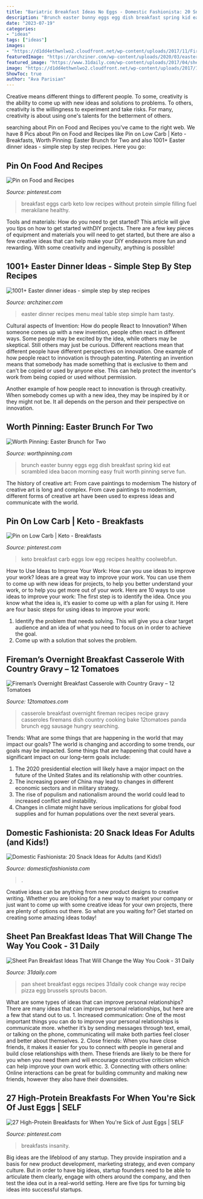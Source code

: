```yaml
---
title: "Bariatric Breakfast Ideas No Eggs - Domestic Fashionista: 20 Snack Ideas For Adults (and Kids!)"
description: "Brunch easter bunny eggs egg dish breakfast spring kid eat scrambled idea bacon morning easy fruit worth pinning serve fun"
date: "2023-07-19"
categories:
- "ideas"
tags: ["ideas"]
images:
- "https://d1dd4ethwnlwo2.cloudfront.net/wp-content/uploads/2017/11/Firemans-Breakfast-Casserole-2.jpg"
featuredImage: "https://archziner.com/wp-content/uploads/2020/03/easter-meal-ideas-three-white-plates-filled-with-cucumber-salmon-panzanella-forks-on-the-side-placed-on-wooden-table.jpg"
featured_image: "https://www.31daily.com/wp-content/uploads/2017/04/sheet-pan-breakfast-pizza-2-of-10.jpg"
image: "https://d1dd4ethwnlwo2.cloudfront.net/wp-content/uploads/2017/11/Firemans-Breakfast-Casserole-2.jpg"
ShowToc: true
author: "Ava Parisian"
---
```



Creative means different things to different people. To some, creativity is the ability to come up with new ideas and solutions to problems. To others, creativity is the willingness to experiment and take risks. For many, creativity is about using one's talents for the betterment of others.

	

		
searching about Pin on Food and Recipes you've came to the right web. We have 8 Pics about Pin on Food and Recipes like Pin on Low Carb | Keto - Breakfasts, Worth Pinning: Easter Brunch for Two and also 1001+ Easter dinner ideas - simple step by step recipes. Here you go:
		
    
## Pin On Food And Recipes

<img loading=lazy src="https://i.pinimg.com/736x/97/f0/56/97f05661174390b671827dfc322507f8.jpg" onerror="this.onerror=null;this.src='https://tse3.mm.bing.net/th?id=OIP.Pum1cQiCzHhrdA0abvSkVQHaLH&amp;pid=15.1';" alt="Pin on Food and Recipes">

_Source: pinterest.com_

>breakfast eggs carb keto low recipes without protein simple filling fuel merakilane healthy. 

	

Tools and materials: How do you need to get started?
This article will give you tips on how to get started withDIY projects. There are a few key pieces of equipment and materials you will need to get started, but there are also a few creative ideas that can help make your DIY endeavors more fun and rewarding. With some creativity and ingenuity, anything is possible!

    
## 1001+ Easter Dinner Ideas - Simple Step By Step Recipes

<img loading=lazy src="https://archziner.com/wp-content/uploads/2020/03/easter-meal-ideas-three-white-plates-filled-with-cucumber-salmon-panzanella-forks-on-the-side-placed-on-wooden-table.jpg" onerror="this.onerror=null;this.src='https://tse3.mm.bing.net/th?id=OIP._Ku5n3o3PY_nhwI2o-XgSQHaLH&amp;pid=15.1';" alt="1001+ Easter dinner ideas - simple step by step recipes">

_Source: archziner.com_

>easter dinner recipes menu meal table step simple ham tasty. 

	

Cultural aspects of Invention: How do people React to Innovation?
When someone comes up with a new invention, people often react in different ways. Some people may be excited by the idea, while others may be skeptical. Still others may just be curious. Different reactions mean that different people have different perspectives on innovation. 
One example of how people react to innovation is through patenting. Patenting an invention means that somebody has made something that is exclusive to them and can't be copied or used by anyone else. This can help protect the inventor's work from being copied or used without permission. 

Another example of how people react to innovation is through creativity. When somebody comes up with a new idea, they may be inspired by it or they might not be. It all depends on the person and their perspective on innovation.

    
## Worth Pinning: Easter Brunch For Two

<img loading=lazy src="http://4.bp.blogspot.com/-TpspHfmKek4/UU4ppfOCaLI/AAAAAAAATyQ/YpfqZpt0JiA/s1600/Bunny+Egg+Dish.jpg" onerror="this.onerror=null;this.src='https://tse3.mm.bing.net/th?id=OIP.qKOH0as7m_tM3OP4sVm8hQHaLH&amp;pid=15.1';" alt="Worth Pinning: Easter Brunch for Two">

_Source: worthpinning.com_

>brunch easter bunny eggs egg dish breakfast spring kid eat scrambled idea bacon morning easy fruit worth pinning serve fun. 

	

The history of creative art: From cave paintings to modernism
The history of creative art is long and complex. From cave paintings to modernism, different forms of creative art have been used to express ideas and communicate with the world.

    
## Pin On Low Carb | Keto - Breakfasts

<img loading=lazy src="https://i.pinimg.com/736x/21/ab/97/21ab97310e6bb8920fdec419330a6d03.jpg" onerror="this.onerror=null;this.src='https://tse1.mm.bing.net/th?id=OIP.u0ZXyIvXC8NF66MlKUjN7QHaLH&amp;pid=15.1';" alt="Pin on Low Carb | Keto - Breakfasts">

_Source: pinterest.com_

>keto breakfast carb eggs low egg recipes healthy coolwebfun. 

	

How to Use Ideas to Improve Your Work: How can you use ideas to improve your work?
Ideas are a great way to improve your work. You can use them to come up with new ideas for projects, to help you better understand your work, or to help you get more out of your work. Here are 10 ways to use ideas to improve your work: 
The first step is to identify the idea. Once you know what the idea is, it’s easier to come up with a plan for using it. Here are four basic steps for using ideas to improve your work: 
1) Identify the problem that needs solving. This will give you a clear target audience and an idea of what you need to focus on in order to achieve the goal. 
2) Come up with a solution that solves the problem.

    
## Fireman’s Overnight Breakfast Casserole With Country Gravy – 12 Tomatoes

<img loading=lazy src="https://d1dd4ethwnlwo2.cloudfront.net/wp-content/uploads/2017/11/Firemans-Breakfast-Casserole-2.jpg" onerror="this.onerror=null;this.src='https://tse1.mm.bing.net/th?id=OIP.u7fWtMNvv3XLbFx11L1YVQDLEz&amp;pid=15.1';" alt="Fireman’s Overnight Breakfast Casserole with Country Gravy – 12 Tomatoes">

_Source: 12tomatoes.com_

>casserole breakfast overnight fireman recipes recipe gravy casseroles firemans dish country cooking bake 12tomatoes panda brunch egg sausage hungry searching. 

	

Trends: What are some things that are happening in the world that may impact our goals?
The world is changing and according to some trends, our goals may be impacted. Some things that are happening that could have a significant impact on our long-term goals include:
1. The 2020 presidential election will likely have a major impact on the future of the United States and its relationship with other countries.
2. The increasing power of China may lead to changes in different economic sectors and in military strategy.
3. The rise of populism and nationalism around the world could lead to increased conflict and instability.
4. Changes in climate might have serious implications for global food supplies and for human populations over the next several years.

    
## Domestic Fashionista: 20 Snack Ideas For Adults (and Kids!)

<img loading=lazy src="https://2.bp.blogspot.com/-LjaVbESd_4g/VPUqUBcXLkI/AAAAAAAAlbY/WbEGwrRl_qI/s1600/Snack%2BFood%2Bat%2BHome-2.jpg" onerror="this.onerror=null;this.src='https://tse4.mm.bing.net/th?id=OIP.ENNydZ4ygAAy4fBtqcHxUAHaLH&amp;pid=15.1';" alt="Domestic Fashionista: 20 Snack Ideas for Adults (and Kids!)">

_Source: domesticfashionista.com_

>. 

	

Creative ideas can be anything from new product designs to creative writing. Whether you are looking for a new way to market your company or just want to come up with some creative ideas for your own projects, there are plenty of options out there. So what are you waiting for? Get started on creating some amazing ideas today!

    
## Sheet Pan Breakfast Ideas That Will Change The Way You Cook - 31 Daily

<img loading=lazy src="https://www.31daily.com/wp-content/uploads/2017/04/sheet-pan-breakfast-pizza-2-of-10.jpg" onerror="this.onerror=null;this.src='https://tse2.mm.bing.net/th?id=OIP.6T1x8s_1ARwpDOhwtPz3twHaLT&amp;pid=15.1';" alt="Sheet Pan Breakfast Ideas That Will Change the Way You Cook - 31 Daily">

_Source: 31daily.com_

>pan sheet breakfast eggs recipes 31daily cook change way recipe pizza egg brussels sprouts bacon. 

	

What are some types of ideas that can improve personal relationships?
There are many ideas that can improve personal relationships, but here are a few that stand out to us. 1. Increased communication: One of the most important things you can do to improve your personal relationships is communicate more. whether it’s by sending messages through text, email, or talking on the phone, communicating will make both parties feel closer and better about themselves. 2. Close friends: When you have close friends, it makes it easier for you to connect with people in general and build close relationships with them. These friends are likely to be there for you when you need them and will encourage constructive criticism which can help improve your own work ethic. 3. Connecting with others online: Online interactions can be great for building community and making new friends, however they also have their downsides.

    
## 27 High-Protein Breakfasts For When You&#039;re Sick Of Just Eggs | SELF

<img loading=lazy src="https://i.pinimg.com/originals/b7/55/1c/b7551cbff157c22c5c9f7d726c0706e0.jpg" onerror="this.onerror=null;this.src='https://tse2.mm.bing.net/th?id=OIP.8dG0rT3rbEbYrOgvOFwfYwHaMt&amp;pid=15.1';" alt="27 High-Protein Breakfasts for When You&#039;re Sick of Just Eggs | SELF">

_Source: pinterest.com_

>breakfasts insanity. 

	

Big ideas are the lifeblood of any startup. They provide inspiration and a basis for new product development, marketing strategy, and even company culture. But in order to have big ideas, startup founders need to be able to articulate them clearly, engage with others around the company, and then test the idea out in a real-world setting. Here are five tips for turning big ideas into successful startups.

